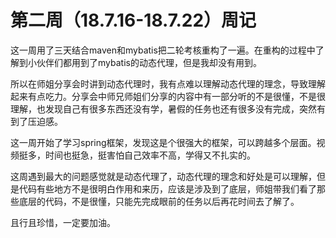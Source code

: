 # 第二周（18.7.16-18.7.22）周记

这一周用了三天结合maven和mybatis把二轮考核重构了一遍。在重构的过程中了解到小伙伴们都用到了mybatis的动态代理，但是我却没有用到。

所以在师姐分享会时讲到动态代理时，我有点难以理解动态代理的理念，导致理解起来有点吃力。分享会中师兄师姐们分享的内容中有一部分听的不是很懂，不是很理解，也发现自己有很多东西还没有学，暑假的任务也还有很多没有完成，突然有到了压迫感。

这一周开始了学习spring框架，发现这是个很强大的框架，可以跨越多个层面。视频挺多，时间也挺急，挺害怕自己效率不高，学得又不扎实的。

这周遇到最大的问题感觉就是动态代理了，动态代理的理念和好处是可以理解，但是代码有些地方不是很明白作用和来历，应该是涉及到了底层，师姐带我们看了那些底层的代码，不是很懂，只能先完成眼前的任务以后再花时间去了解了。

且行且珍惜，一定要加油。

